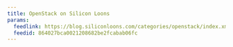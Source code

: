 ```yaml
---
title: OpenStack on Silicon Loons
params:
  feedlink: https://blog.siliconloons.com/categories/openstack/index.xml
  feedid: 864027bca0021208682be2fcabab06fc
---
```

